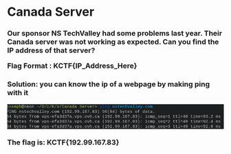 <h1>Canada Server</h1>

<h3>Our sponsor NS TechValley had some problems last year. Their Canada server was not working as expected. Can you find the IP address of that server?</br>

Flag Format : KCTF{IP_Address_Here}<h3>

<p>Solution: you can know the ip of a webpage by making ping with it</p>

<img src="images/flag.png">

<strong>The flag is: KCTF{192.99.167.83}</strong>

